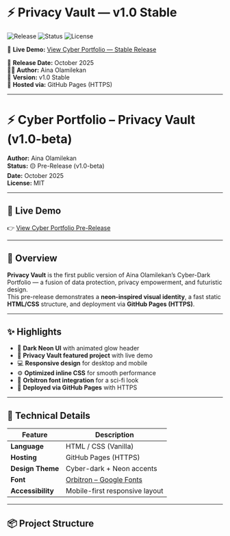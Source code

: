 # ⚡ Privacy Vault — v1.0 Stable

![Release](https://img.shields.io/badge/release-v1.0--stable-brightgreen)
![Status](https://img.shields.io/badge/status-stable-blue)
![License](https://img.shields.io/badge/license-MIT-orange)

🚀 **Live Demo:** [View Cyber Portfolio — Stable Release](https://ainaolamide245-blip.github.io/privacy-vault/)

📅 **Release Date:** October 2025  
👨‍💻 **Author:** Aina Olamilekan  
🧾 **Version:** v1.0 Stable  
🔐 **Hosted via:** GitHub Pages (HTTPS)

---

# ⚡ Cyber Portfolio – Privacy Vault (v1.0-beta)

**Author:** Aina Olamilekan  
**Status:** 🟡 Pre-Release (v1.0-beta)  
**Date:** October 2025  
**License:** MIT  

---

## 🚀 Live Demo  
👉 [View Cyber Portfolio Pre-Release](https://ainaolamide245-blip.github.io/privacy-vault/)

---

## 🧠 Overview  

**Privacy Vault** is the first public version of Aina Olamilekan’s Cyber-Dark Portfolio — a fusion of data protection, privacy empowerment, and futuristic design.  
This pre-release demonstrates a **neon-inspired visual identity**, a fast static **HTML/CSS** structure, and deployment via **GitHub Pages (HTTPS)**.

---

## ✨ Highlights  

- 🌌 **Dark Neon UI** with animated glow header  
- 🔐 **Privacy Vault featured project** with live demo  
- 💻 **Responsive design** for desktop and mobile  
- ⚙️ **Optimized inline CSS** for smooth performance  
- 🎨 **Orbitron font integration** for a sci-fi look  
- 🚀 **Deployed via GitHub Pages** with HTTPS  

---

## 🧩 Technical Details  

| Feature | Description |
|----------|--------------|
| **Language** | HTML / CSS (Vanilla) |
| **Hosting** | GitHub Pages (HTTPS) |
| **Design Theme** | Cyber-dark + Neon accents |
| **Font** | [Orbitron – Google Fonts](https://fonts.google.com/specimen/Orbitron) |
| **Accessibility** | Mobile-first responsive layout |

---

## 📦 Project Structure
